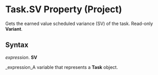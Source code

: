 
# Task.SV Property (Project)

Gets the earned value scheduled variance (SV) of the task. Read-only  **Variant**.


## Syntax

 _expression_. **SV**

 _expression_A variable that represents a  **Task** object.

